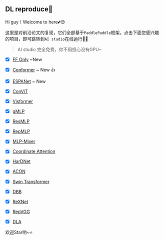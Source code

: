## DL reproduce:seedling:

Hi guy！Welcome to here:two_hearts::blush:

这里是对前沿论文的复现，它们全部基于`PaddlePaddle`框架。点击下面您感兴趣的项目，即可跳转到`AI studio`在线运行:ok_woman:

> AI studio 完全免费，你不用担心没有GPU~

- [x] [FF Only](https://aistudio.baidu.com/aistudio/projectdetail/2104496) ~New
- [x] [Conformer](https://aistudio.baidu.com/aistudio/projectdetail/2096050) ~ New :+1:
- [x] [ESPANet](https://aistudio.baidu.com/aistudio/projectdetail/2080546) ~ New

- [x] [ConViT](https://aistudio.baidu.com/aistudio/projectdetail/2023435)
- [x] [Visformer](https://aistudio.baidu.com/aistudio/projectdetail/2025397)
- [x] [gMLP](https://aistudio.baidu.com/aistudio/projectdetail/2009567)
- [x] [ResMLP](https://aistudio.baidu.com/aistudio/projectdetail/2005218)
- [x] [RepMLP](https://aistudio.baidu.com/aistudio/projectdetail/2005218)
- [x] [MLP-Mixer](https://aistudio.baidu.com/aistudio/projectdetail/2009536)
- [x] [Coordinate Attention](https://aistudio.baidu.com/aistudio/projectdetail/1884947)
- [x] [HarDNet](https://aistudio.baidu.com/aistudio/projectdetail/1747057)
- [x] [ACON](https://aistudio.baidu.com/aistudio/projectdetail/1871546)
- [x] [Swin Transformer](https://aistudio.baidu.com/aistudio/projectdetail/1796427)
- [x] [DBB](https://aistudio.baidu.com/aistudio/projectdetail/1720151)
- [x] [ReXNet](https://aistudio.baidu.com/aistudio/projectdetail/1689266)
- [x] [RepVGG](https://aistudio.baidu.com/aistudio/projectdetail/1664955)
- [x] [DLA](https://aistudio.baidu.com/aistudio/projectdetail/1767960)

欢迎Star哟~:star:

